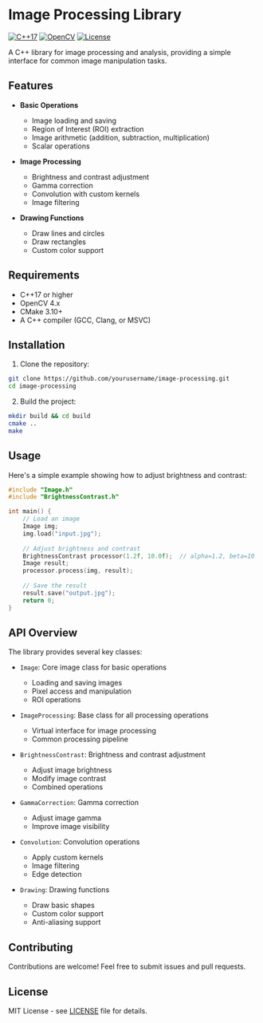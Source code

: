 # Image Processing Library

[![C++17](https://img.shields.io/badge/C%2B%2B-17-blue.svg)](https://isocpp.org/std/the-standard)
[![OpenCV](https://img.shields.io/badge/OpenCV-4.x-green.svg)](https://opencv.org/)
[![License](https://img.shields.io/badge/License-MIT-yellow.svg)](LICENSE)

A C++ library for image processing and analysis, providing a simple interface for common image manipulation tasks.

## Features

- **Basic Operations**
  - Image loading and saving
  - Region of Interest (ROI) extraction
  - Image arithmetic (addition, subtraction, multiplication)
  - Scalar operations

- **Image Processing**
  - Brightness and contrast adjustment
  - Gamma correction
  - Convolution with custom kernels
  - Image filtering

- **Drawing Functions**
  - Draw lines and circles
  - Draw rectangles
  - Custom color support

## Requirements

- C++17 or higher
- OpenCV 4.x
- CMake 3.10+
- A C++ compiler (GCC, Clang, or MSVC)

## Installation

1. Clone the repository:
```bash
git clone https://github.com/yourusername/image-processing.git
cd image-processing
```

2. Build the project:
```bash
mkdir build && cd build
cmake ..
make
```

## Usage

Here's a simple example showing how to adjust brightness and contrast:

```cpp
#include "Image.h"
#include "BrightnessContrast.h"

int main() {
    // Load an image
    Image img;
    img.load("input.jpg");
    
    // Adjust brightness and contrast
    BrightnessContrast processor(1.2f, 10.0f);  // alpha=1.2, beta=10
    Image result;
    processor.process(img, result);
    
    // Save the result
    result.save("output.jpg");
    return 0;
}
```

## API Overview

The library provides several key classes:

- `Image`: Core image class for basic operations
  - Loading and saving images
  - Pixel access and manipulation
  - ROI operations

- `ImageProcessing`: Base class for all processing operations
  - Virtual interface for image processing
  - Common processing pipeline

- `BrightnessContrast`: Brightness and contrast adjustment
  - Adjust image brightness
  - Modify image contrast
  - Combined operations

- `GammaCorrection`: Gamma correction
  - Adjust image gamma
  - Improve image visibility

- `Convolution`: Convolution operations
  - Apply custom kernels
  - Image filtering
  - Edge detection

- `Drawing`: Drawing functions
  - Draw basic shapes
  - Custom color support
  - Anti-aliasing support

## Contributing

Contributions are welcome! Feel free to submit issues and pull requests.

## License

MIT License - see [LICENSE](LICENSE) file for details. 